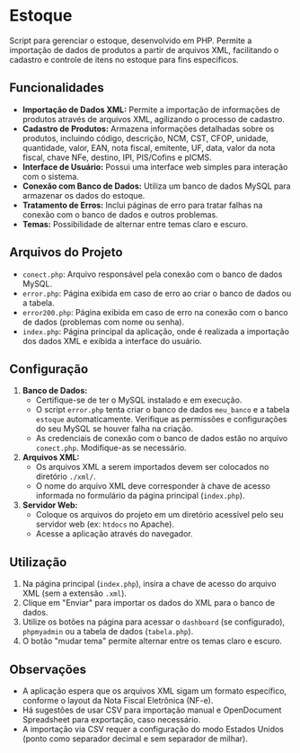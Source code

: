 # Estoque

Script para gerenciar o estoque, desenvolvido em PHP. Permite a importação de dados de produtos a partir de arquivos XML, facilitando o cadastro e controle de itens no estoque para fins especificos.

## Funcionalidades

* **Importação de Dados XML:** Permite a importação de informações de produtos através de arquivos XML, agilizando o processo de cadastro.
* **Cadastro de Produtos:** Armazena informações detalhadas sobre os produtos, incluindo código, descrição, NCM, CST, CFOP, unidade, quantidade, valor, EAN, nota fiscal, emitente, UF, data, valor da nota fiscal, chave NFe, destino, IPI, PIS/Cofins e pICMS.
* **Interface de Usuário:** Possui uma interface web simples para interação com o sistema.
* **Conexão com Banco de Dados:** Utiliza um banco de dados MySQL para armazenar os dados do estoque.
* **Tratamento de Erros:** Inclui páginas de erro para tratar falhas na conexão com o banco de dados e outros problemas.
* **Temas:** Possibilidade de alternar entre temas claro e escuro.

## Arquivos do Projeto

* `conect.php`: Arquivo responsável pela conexão com o banco de dados MySQL.
* `error.php`: Página exibida em caso de erro ao criar o banco de dados ou a tabela.
* `error200.php`: Página exibida em caso de erro na conexão com o banco de dados (problemas com nome ou senha).
* `index.php`: Página principal da aplicação, onde é realizada a importação dos dados XML e exibida a interface do usuário.

## Configuração

1.  **Banco de Dados:**
    * Certifique-se de ter o MySQL instalado e em execução.
    * O script `error.php` tenta criar o banco de dados `meu_banco` e a tabela `estoque` automaticamente. Verifique as permissões e configurações do seu MySQL se houver falha na criação.
    * As credenciais de conexão com o banco de dados estão no arquivo `conect.php`.  Modifique-as se necessário.
2.  **Arquivos XML:**
    * Os arquivos XML a serem importados devem ser colocados no diretório `./xml/`.
    * O nome do arquivo XML deve corresponder à chave de acesso informada no formulário da página principal (`index.php`).
3.  **Servidor Web:**
    * Coloque os arquivos do projeto em um diretório acessível pelo seu servidor web (ex: `htdocs` no Apache).
    * Acesse a aplicação através do navegador.

## Utilização

1.  Na página principal (`index.php`), insira a chave de acesso do arquivo XML (sem a extensão `.xml`).
2.  Clique em "Enviar" para importar os dados do XML para o banco de dados.
3.  Utilize os botões na página para acessar o `dashboard` (se configurado), `phpmyadmin` ou a tabela de dados (`tabela.php`).
4.  O botão "mudar tema" permite alternar entre os temas claro e escuro.

## Observações

* A aplicação espera que os arquivos XML sigam um formato específico, conforme o layout da Nota Fiscal Eletrônica (NF-e).
* Há sugestões de usar CSV para importação manual e OpenDocument Spreadsheet para exportação, caso necessário.
* A importação via CSV requer a configuração do modo Estados Unidos (ponto como separador decimal e sem separador de milhar).